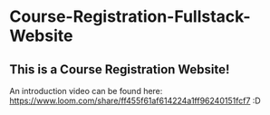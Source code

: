 # Course-Registration-Fullstack-Website

## This is a Course Registration Website!
An introduction video can be found here:
https://www.loom.com/share/ff455f61af614224a1ff96240151fcf7
:D